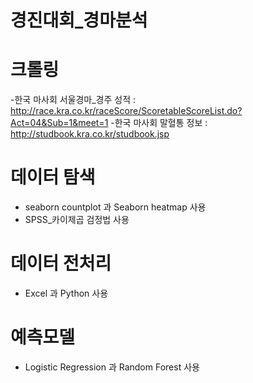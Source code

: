 # 경진대회_경마분석

# 크롤링
-한국 마사회 서울경마_경주 성적 : http://race.kra.co.kr/raceScore/ScoretableScoreList.do?Act=04&Sub=1&meet=1
    -한국 마사회 말혈통 정보 : http://studbook.kra.co.kr/studbook.jsp

# 데이터 탐색
- seaborn countplot 과 Seaborn heatmap 사용
- SPSS_카이제곱 검정법 사용

# 데이터 전처리
- Excel 과 Python 사용

# 예측모델 
- Logistic Regression 과 Random Forest 사용
